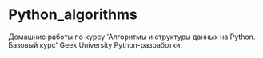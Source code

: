 # Python_algorithms
Домашние работы по курсу 'Алгоритмы и структуры данных на Python. Базовый курс' Geek University Python-разработки.

